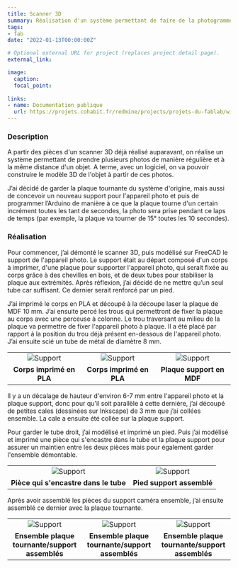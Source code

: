 ```yaml
---
title: Scanner 3D
summary: Réalisation d'un système permettant de faire de la photogrammétrie.
tags:
- fab
date: "2022-01-13T00:00:00Z"

# Optional external URL for project (replaces project detail page).
external_link: 

image:
  caption: 
  focal_point: 
  
links:
- name: Documentation publique
  url: https://projets.cohabit.fr/redmine/projects/projets-du-fablab/wiki/Scanner_3D
---
```


### Description

A partir des pièces d'un scanner 3D déjà réalisé auparavant, on réalise un système permettant de prendre plusieurs photos de manière régulière et à la même distance d'un objet. A terme, avec un logiciel, on va pouvoir construire le modèle 3D de l'objet à partir de ces photos.

J’ai décidé de garder la plaque tournante du système d'origine, mais aussi de concevoir un nouveau support pour l'appareil photo et puis de programmer l’Arduino de manière à ce que la plaque tourne d'un certain incrément toutes les tant de secondes, la photo sera prise pendant ce laps de temps (par exemple, la plaque va tourner de 15° toutes les 10 secondes).

### Réalisation

Pour commencer, j’ai démonté le scanner 3D, puis modélisé sur FreeCAD le support de l'appareil photo.
Le support était au départ composé d'un corps à imprimer, d'une plaque pour supporter l'appareil photo, qui serait fixée au corps grâce à des chevilles en bois, et de deux tubes pour stabiliser la plaque aux extrémités. Après réflexion, j’ai décidé de ne mettre qu’un seul tube car suffisant. Ce dernier serait renforcé par un pied.

J’ai imprimé le corps en PLA et découpé à la découpe laser la plaque de MDF 10 mm. J’ai ensuite percé les trous qui permettront de fixer la plaque au corps avec une perceuse à colonne. Le trou traversant au milieu de la plaque va permettre de fixer l'appareil photo à plaque. Il a été placé par rapport à la position du trou déjà présent en-dessous de l'appareil photo. J’ai ensuite scié un tube de métal de diamètre 8 mm.

||||
|:---:|:---:|:---:|
|![Support](/Portfolio/img/piece1.jpg "Corps imprimé en PLA")|![Support](/Portfolio/img/piece2.jpg "Corps imprimé en PLA")|![Support](/Portfolio/img/plaque2.jpg "Plaque support en MDF")|
|**Corps imprimé en PLA**|**Corps imprimé en PLA**|**Plaque support en MDF**|

Il y a un décalage de hauteur d'environ 6-7 mm entre l'appareil photo et la plaque support, donc pour qu'il soit parallèle à cette dernière, j’ai découpé de petites cales (dessinées sur Inkscape) de 3 mm que j’ai collées ensemble. La cale a ensuite été collée sur la plaque support.

Pour garder le tube droit, j’ai modélisé et imprimé un pied. Puis j’ai modélisé et imprimé une pièce qui s'encastre dans le tube et la plaque support pour assurer un maintien entre les deux pièces mais pour également garder l'ensemble démontable.

|||
|:---:|:---:|
|![Support](/Portfolio/img/piece-scanner3d.jpg "Pièce qui s'encastre dans le tube")|![Support](/Portfolio/img/pied.jpg "Pied support assemblé")|
|**Pièce qui s'encastre dans le tube**|**Pied support assemblé**|

Après avoir assemblé les pièces du support caméra ensemble, j’ai ensuite assemblé ce dernier avec la plaque tournante.

||||
|:---:|:---:|:---:|
|![Support](/Portfolio/img/support2.jpg "Ensemble plaque tournante/support assemblés")|![Support](/Portfolio/img/scanner.jpg "Ensemble plaque tournante/support assemblés")|![Support](/Portfolio/img/support3.jpg "Ensemble plaque tournante/support assemblés")|
|**Ensemble plaque tournante/support assemblés**|**Ensemble plaque tournante/support assemblés**|**Ensemble plaque tournante/support assemblés**|
